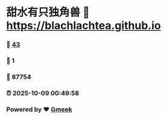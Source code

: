 # 甜水有只独角兽 :link: https://blachlachtea.github.io 
### :page_facing_up: [43](https://blachlachtea.github.io/tag.html) 
### :speech_balloon: 1 
### :hibiscus: 87754 
### :alarm_clock: 2025-10-09 00:49:58 
### Powered by :heart: [Gmeek](https://github.com/Meekdai/Gmeek)
